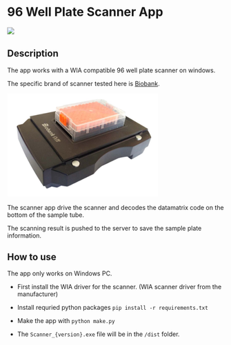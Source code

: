 # 96 Well Plate Scanner App

<img src=./ScannerApp/Images/icon.ico width=100>


## Description

The app works with a WIA compatible 96 well plate scanner on windows.

The specific brand of scanner tested here is [Biobank](http://www.inno-spring.com/pro_easyCapture.html).

<img src=./images/biobank.png width=350>

The scanner app drive the scanner and decodes the datamatrix code on the bottom of the sample tube.

The scanning result is pushed to the server to save the sample plate information.

## How to use
The app only works on Windows PC.

- First install the WIA driver for the scanner. (WIA scanner driver from the manufacturer)

- Install requried python packages `pip install -r requirements.txt`

- Make the app with `python make.py`

- The `Scanner_{version}.exe` file will be in the `/dist` folder.

